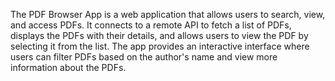 The PDF Browser App is a web application that allows users to search, view, and access PDFs. It connects to a remote API to fetch a list of PDFs, displays the PDFs with their details, and allows users to view the PDF by selecting it from the list. The app provides an interactive interface where users can filter PDFs based on the author's name and view more information about the PDFs.
